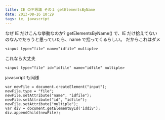 ```yaml
---
title: IE の不思議 その１ getElementsByName
date: 2013-08-16 10:29
tags: ie, javascript
---
```


なぜ IE だけこんな挙動なのか?
getElementsByName() で、IE だけ拾えてないのなんでだろうと思っていたら、name で拾ってくるらしい。
だからこれはダメ

    <input type="file" name="idfile" multiple>

これなら大丈夫

    <input type="file" id="idfile" name="idfile" multiple>

javascript も同様

    var newFile = document.createElement("input");
    newFile.type = "file";
    newFile.setAttribute("name", "idfile");
    newFile.setAttribute("id", "idfile");
    newFile.setAttribute("multiple");
    var div = document.getElementById('iddiv');
    div.appendChild(newFile);


